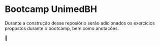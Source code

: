 # Bootcamp UnimedBH

Durante a construção desse reposiório serão adicionados os exercícios propostos durante o bootcamp, bem como anotações.

:construction:

